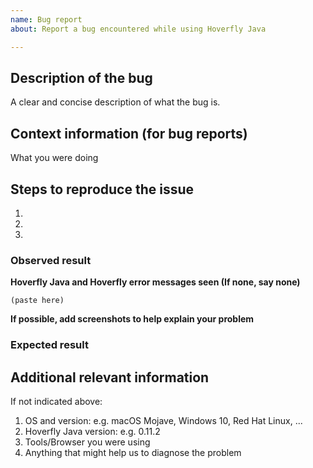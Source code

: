 ```yaml
---
name: Bug report
about: Report a bug encountered while using Hoverfly Java

---
```


<!--
Welcome to the Hoverfly Java issue tracker! Before creating an issue, please note:

1. This tracker should only be used to report bugs
    - For questions and general support, use https://gitter.im/SpectoLabs/hoverfly
2. Use the search function before creating a new issue. Duplicates will be closed and directed to
   the original discussion.
3. When making a bug report, make sure you provide all required information. The easier it is for
   maintainers to reproduce, the faster it'll be fixed.
-->

## Description of the bug
A clear and concise description of what the bug is.

## Context information (for bug reports)
What you were doing

## Steps to reproduce the issue

1.
2.
3.

### Observed result
**Hoverfly Java and Hoverfly error messages seen (If none, say none)**
```
(paste here)
```
**If possible, add screenshots to help explain your problem**

### Expected result



## Additional relevant information
If not indicated above:
1. OS and version: e.g. macOS Mojave, Windows 10, Red Hat Linux, ...
2. Hoverfly Java version: e.g. 0.11.2
3. Tools/Browser you were using
4. Anything that might help us to diagnose the problem
